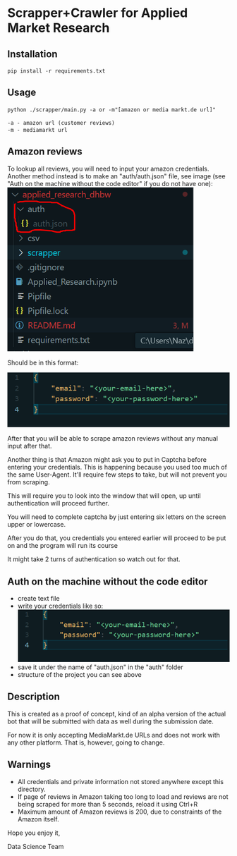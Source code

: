# Scrapper+Crawler for Applied Market Research 

## Installation 

```shell
pip install -r requirements.txt
```

## Usage

```shell
python ./scrapper/main.py -a or -m"[amazon or media markt.de url]" 
```

    -a - amazon url (customer reviews)
    -m - mediamarkt url 


## Amazon reviews

To lookup all reviews, you will need to input your amazon credentials. Another method instead is to make an "auth/auth.json" file, see image (see "Auth on the machine without the code editor" if you do not have one): 
![structure](auth.png)

Should be in this format:

![content](content.png)

After that you will be able to scrape amazon reviews without any manual input after that.

Another thing is that Amazon might ask you to put in Captcha before entering your credentials. This is happening because you used too much of the same User-Agent. It'll require few steps to take, but will not prevent you from scraping.

 This will require you to look into the window that will open, up until authentication will proceed further. 

You will need to complete captcha by just entering six letters on the screen upper or lowercase. 

After you do that, you credentials you entered earlier will proceed to be put on and the program will run its course

It might take 2 turns of authentication so watch out for that.

## Auth on the machine without the code editor

- create text file
- write your credentials like so: 
![content](content.png)
- save it under the name of "auth.json" in the "auth" folder 
- structure of the project you can see above

 


## Description 

This is created as a proof of concept, kind of an alpha version of the actual bot that will be submitted with data as well during the submission date.

For now it is only accepting MediaMarkt.de URLs and does not work with any other platform. That is, however, going to change. 

## Warnings

- All credentials and private information not stored anywhere except this directory.
- If page of reviews in Amazon taking too long to load and reviews are not being scraped for more than 5 seconds, reload it using Ctrl+R
- Maximum amount of Amazon reviews is 200, due to constraints of the Amazon itself.


Hope you enjoy it,

Data Science Team